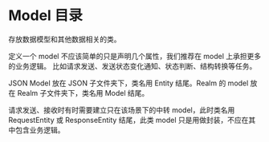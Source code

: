 # Model 目录

存放数据模型和其他数据相关的类。

定义一个 model 不应该简单的只是声明几个属性，我们推荐在 model 上承担更多的业务逻辑。
比如请求发送、发送状态变化通知、状态判断、结构转换等任务。


JSON Model 放在 JSON 子文件夹下，类名用 Entity 结尾。Realm 的 model 放在 Realm 子文件夹下，类名用 Model 结尾。

请求发送、接收时有时需要建立只在该场景下的中转 model，此时类名用 RequestEntity 或 ResponseEntity 结尾，此类 model 只是用做封装，不应在其中包含业务逻辑。
